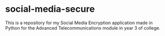 # social-media-secure
This is a repository for my Social Media Encryption application made in Python for the Advanced Telecommunications module in year 3 of college.
